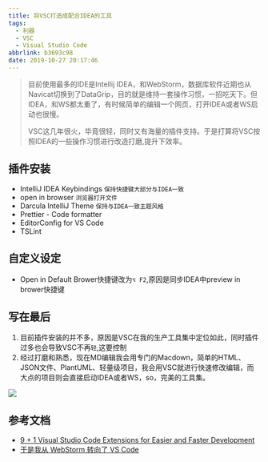 ```yaml
---
title: 将VSC打造成配合IDEA的工具
tags:
  - 利器
  - VSC
  - Visual Studio Code
abbrlink: b3693c98
date: 2019-10-27 20:17:46
---
```

> 目前使用最多的IDE是Intellij IDEA，和WebStorm，数据库软件近期也从Navicat切换到了DataGrip，目的就是维持一套操作习惯，一招吃天下。但IDEA，和WS都太重了，有时候简单的编辑一个网页，打开IDEA或者WS启动也很慢。
> 
> VSC这几年很火，毕竟很轻，同时又有海量的插件支持。于是打算将VSC按照IDEA的一些操作习惯进行改造打磨,提升下效率。

## 插件安装

- IntelliJ IDEA Keybindings `保持快捷键大部分与IDEA一致`
- open in browser `浏览器打开文件`	
- Darcula IntelliJ Theme `保持与IDEA一致主题风格`
- Prettier - Code formatter
- EditorConfig for VS Code
- TSLint

## 自定义设定
- Open in Default Brower快捷键改为`⌥ F2`,原因是同步IDEA中preview in brower快捷键

## 写在最后
1. 目前插件安装的并不多，原因是VSC在我的生产工具集中定位如此，同时插件过多也会导致VSC不再`轻`,这要控制
2. 经过打磨和熟悉，现在MD编辑我会用专门的Macdown，简单的HTML、JSON文件、PlantUML、轻量级项目，我会用VSC就进行快速修改编辑，而大点的项目则会直接启动IDEA或者WS，so，完美的工具集。

![](http://static.1991421.cn/2019-10-27-121315.png)

## 参考文档

- [9 + 1 Visual Studio Code Extensions for Easier and Faster Development](https://dev.to/drsavvina/9--1-visual-studio-code-extensions-for-easier-and-faster-development-164n)
- [于是我从 WebStorm 转向了 VS Code ](https://github.com/lmk123/blog/issues/59)
